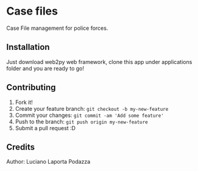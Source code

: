 # Case files

Case File management for police forces.

## Installation

Just download web2py web framework, clone this app under applications folder and you are ready to go!

## Contributing

1. Fork it!
2. Create your feature branch: `git checkout -b my-new-feature`
3. Commit your changes: `git commit -am 'Add some feature'`
4. Push to the branch: `git push origin my-new-feature`
5. Submit a pull request :D

## Credits

Author: Luciano Laporta Podazza
